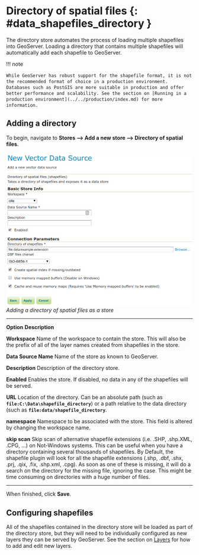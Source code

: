 # Directory of spatial files {: #data_shapefiles_directory }

The directory store automates the process of loading multiple shapefiles into GeoServer. Loading a directory that contains multiple shapefiles will automatically add each shapefile to GeoServer.

!!! note

    While GeoServer has robust support for the shapefile format, it is not the recommended format of choice in a production environment. Databases such as PostGIS are more suitable in production and offer better performance and scalability. See the section on [Running in a production environment](../../production/index.md) for more information.

## Adding a directory

To begin, navigate to **Stores --> Add a new store --> Directory of spatial files**.

![](images/directory.png)
*Adding a directory of spatial files as a store*

  ---------------------- -------------------------------------------------------------------------------------------------------------------------------------------------------------------------------------------------------------------------------------------------------------------------------------------------------------------------------------------------------------------------------------------------------------------------------------------------------------------------------------------------------------------------------
  **Option**             **Description**

  **Workspace**          Name of the workspace to contain the store. This will also be the prefix of all of the layer names created from shapefiles in the store.

  **Data Source Name**   Name of the store as known to GeoServer.

  **Description**        Description of the directory store.

  **Enabled**            Enables the store. If disabled, no data in any of the shapefiles will be served.

  **URL**                Location of the directory. Can be an absolute path (such as **`file:C:\Data\shapefile_directory`**) or a path relative to the data directory (such as **`file:data/shapefile_directory`**.

  **namespace**          Namespace to be associated with the store. This field is altered by changing the workspace name.

  **skip scan**          Skip scan of alternative shapefile extensions (i.e. .SHP, .shp.XML, .CPG, \...) on Not-Windows systems. This can be useful when you have a directory containing several thousands of shapefiles. By Default, the shapefile plugin will look for all the shapefile extensions (.shp, .dbf, .shx, .prj, .qix, .fix, .shp.xml, .cpg). As soon as one of these is missing, it will do a search on the directory for the missing file, ignoring the case. This might be time consuming on directories with a huge number of files.
  ---------------------- -------------------------------------------------------------------------------------------------------------------------------------------------------------------------------------------------------------------------------------------------------------------------------------------------------------------------------------------------------------------------------------------------------------------------------------------------------------------------------------------------------------------------------

When finished, click **Save**.

## Configuring shapefiles

All of the shapefiles contained in the directory store will be loaded as part of the directory store, but they will need to be individually configured as new layers they can be served by GeoServer. See the section on [Layers](../webadmin/layers.md) for how to add and edit new layers.
